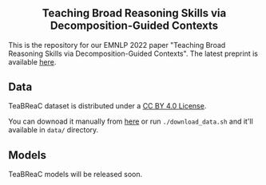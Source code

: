 # <h2 align="center"> Teaching Broad Reasoning Skills via Decomposition-Guided Contexts </h2>

This is the repository for our EMNLP 2022 paper "Teaching Broad Reasoning Skills via Decomposition-Guided Contexts". The latest preprint is available [here](https://github.com/StonyBrookNLP/teabreac/raw/main/teabreac.pdf).

## Data

TeaBReaC dataset is distributed under a [CC BY 4.0 License](https://creativecommons.org/licenses/by/4.0/).

You can downoad it manually from [here](https://drive.google.com/file/d/1DLap7BsrwEon6vJQZdtr84Ii5rr2pt8y/view?usp=sharing) or run `./download_data.sh` and it'll available in `data/` directory.

## Models

TeaBReaC models will be released soon.